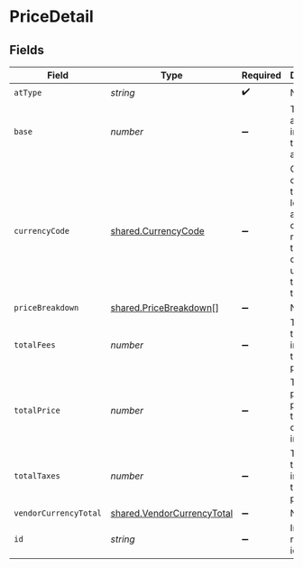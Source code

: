 # PriceDetail


## Fields

| Field                                                                                                                 | Type                                                                                                                  | Required                                                                                                              | Description                                                                                                           | Example                                                                                                               |
| --------------------------------------------------------------------------------------------------------------------- | --------------------------------------------------------------------------------------------------------------------- | --------------------------------------------------------------------------------------------------------------------- | --------------------------------------------------------------------------------------------------------------------- | --------------------------------------------------------------------------------------------------------------------- |
| `atType`                                                                                                              | *string*                                                                                                              | :heavy_check_mark:                                                                                                    | N/A                                                                                                                   | PriceDetail                                                                                                           |
| `base`                                                                                                                | *number*                                                                                                              | :heavy_minus_sign:                                                                                                    | The total amount not including taxes and\/or fees                                                                     | 20.2                                                                                                                  |
| `currencyCode`                                                                                                        | [shared.CurrencyCode](../../../sdk/models/shared/currencycode.md)                                                     | :heavy_minus_sign:                                                                                                    | Currency codes are the three-letter alphabetic codes that represent the various currencies used throughout the world. |                                                                                                                       |
| `priceBreakdown`                                                                                                      | [shared.PriceBreakdown](../../../sdk/models/shared/pricebreakdown.md)[]                                               | :heavy_minus_sign:                                                                                                    | N/A                                                                                                                   |                                                                                                                       |
| `totalFees`                                                                                                           | *number*                                                                                                              | :heavy_minus_sign:                                                                                                    | The total of the fees included in the total price                                                                     | 201                                                                                                                   |
| `totalPrice`                                                                                                          | *number*                                                                                                              | :heavy_minus_sign:                                                                                                    | The total price of the product in the currency indicated                                                              | 34                                                                                                                    |
| `totalTaxes`                                                                                                          | *number*                                                                                                              | :heavy_minus_sign:                                                                                                    | The total of the taxes included in the total price                                                                    | 34.4                                                                                                                  |
| `vendorCurrencyTotal`                                                                                                 | [shared.VendorCurrencyTotal](../../../sdk/models/shared/vendorcurrencytotal.md)                                       | :heavy_minus_sign:                                                                                                    | N/A                                                                                                                   |                                                                                                                       |
| `id`                                                                                                                  | *string*                                                                                                              | :heavy_minus_sign:                                                                                                    | Internally referenced id                                                                                              | 2                                                                                                                     |